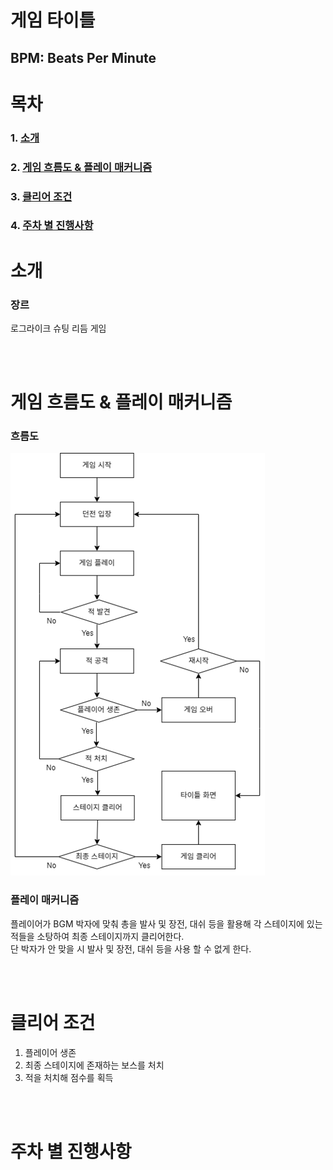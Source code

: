 # 게임 타이틀
## BPM: Beats Per Minute

# 목차
### 1. [소개](#소개)
### 2. [게임 흐름도 & 플레이 매커니즘](#게임-흐름도--플레이-매커니즘)
### 3. [클리어 조건](#클리어-조건)
### 4. [주차 별 진행사항](#주차-별-진행사항)

# 소개

### 장르

로그라이크 슈팅 리듬 게임

<br><br>

# 게임 흐름도 & 플레이 매커니즘

### 흐름도
  <img src="./흐름도.png">
  
### 플레이 매커니즘
  플레이어가 BGM 박자에 맞춰 총을 발사 및 장전, 대쉬 등을 활용해 각 스테이지에 있는 적들을 소탕하여 최종 스테이지까지 클리어한다. <br>
  단 박자가 안 맞을 시 발사 및 장전, 대쉬 등을 사용 할 수 없게 한다. <br>

<br><br>

# 클리어 조건

  1) 플레이어 생존 <br>
  2) 최종 스테이지에 존재하는 보스를 처치 <br>
  3) 적을 처치해 점수를 획득 <br>

<br><br>

# 주차 별 진행사항
